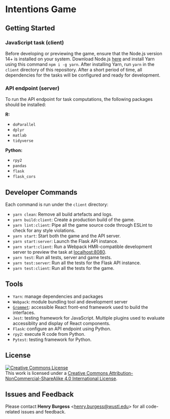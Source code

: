 # Intentions Game

## Getting Started

### JavaScript task (client)

Before developing or previewing the game, ensure that the Node.js version 14+ is installed on your system. Download Node.js [here](https://nodejs.org/en/) and install Yarn using this command `npm i -g yarn`. After installing Yarn, run `yarn` in the `client` directory of this repository. After a short period of time, all dependencies for the tasks will be configured and ready for development.

### API endpoint (server)

To run the API endpoint for task computations, the following packages should be installed:

**R:**

- `doParallel`
- `dplyr`
- `matlab`
- `tidyverse`

**Python:**

- `rpy2`
- `pandas`
- `flask`
- `flask_cors`

## Developer Commands

Each command is run under the `client` directory:

- `yarn clean`: Remove all build artefacts and logs.
- `yarn build:client`: Create a production build of the game.
- `yarn lint:client`: Pipe all the game source code through ESLint to check for any style violations.
- `yarn start`: Start both the game and the API server.
- `yarn start:server`: Launch the Flask API instance.
- `yarn start:client`: Run a Webpack HMR-compatible development server to preview the task at [localhost:8080](http://localhost:8080).
- `yarn test`: Run all tests, server and game tests.
- `yarn test:server`: Run all the tests for the Flask API instance.
- `yarn test:client`: Run all the tests for the game.

## Tools

- `Yarn`: manage dependencies and packages
- `Webpack`: module bundling tool and development server
- [`Grommet`](https://v2.grommet.io/): accessible React front-end framework used to build the interfaces.
- `Jest`: testing framework for JavaScript. Multiple plugins used to evaluate accessiblity and display of React components.
- `Flask`: configure an API endpoint using Python.
- `rpy2`: execute R code from Python.
- `Pytest`: testing framework for Python.

## License

<!-- CC BY-NC-SA 4.0 License -->
<a rel="license" href="http://creativecommons.org/licenses/by-nc-sa/4.0/">
  <img alt="Creative Commons License" style="border-width:0" src="https://i.creativecommons.org/l/by-nc-sa/4.0/88x31.png" />
</a>
<br />
This work is licensed under a <a rel="license" href="http://creativecommons.org/licenses/by-nc-sa/4.0/">Creative Commons Attribution-NonCommercial-ShareAlike 4.0 International License</a>.

## Issues and Feedback

Please contact **Henry Burgess** <[henry.burgess@wustl.edu](mailto:henry.burgess@wustl.edu)> for all code-related issues and feedback.
